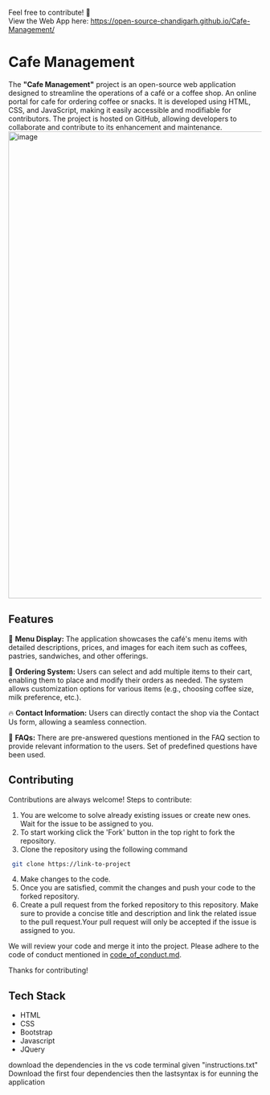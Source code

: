 Feel free to contribute! 💖 <br>
View the Web App here: https://open-source-chandigarh.github.io/Cafe-Management/

# Cafe Management 
The **"Cafe Management"** project is an open-source web application designed to streamline the operations of a café or a coffee shop. An online portal for cafe for ordering coffee or snacks. It is developed using HTML, CSS, and JavaScript, making it easily accessible and modifiable for contributors. The project is hosted on GitHub, allowing developers to collaborate and contribute to its enhancement and maintenance. <br>
<img width="927" alt="image" src="https://github.com/Open-Source-Chandigarh/Cafe-Management/assets/124245507/b5937489-da33-4858-bba2-d81323861292">

## Features
🔰 **Menu Display:** The application showcases the café's menu items with detailed descriptions, prices, and images for each item such as coffees, pastries, sandwiches, and other offerings.

🌟 **Ordering System:** Users can select and add multiple items to their cart, enabling them to place and modify their orders as needed. The system allows customization options for various items (e.g., choosing coffee size, milk preference, etc.).

🔥 **Contact Information:** Users can directly contact the shop via the Contact Us form, allowing a seamless connection.

🌠 **FAQs:** There are pre-answered questions mentioned in the FAQ section to provide relevant information to the users. Set of predefined questions have been used.

## Contributing

Contributions are always welcome!
Steps to contribute:
1. You are welcome to solve already existing issues or create new ones. Wait for the issue to be assigned to you.
2. To start working click the 'Fork' button in the top right to fork the repository.
3. Clone the repository using the following command
 ```bash
  git clone https://link-to-project
```
4. Make changes to the code.
5. Once you are satisfied, commit the changes and push your code to the forked repository.
6. Create a pull request from the forked repository to this repository. Make sure to provide a concise title and description and link the related issue to the pull request.Your pull request will only be accepted if the issue is assigned to you.

We will review your code and merge it into the project. 
Please adhere to the code of conduct mentioned in [code_of_conduct.md](https://github.com/Open-Source-Chandigarh/Cafe-Management/blob/main/conduct_of_code.md).

Thanks for contributing!

## Tech Stack

- HTML
- CSS
- Bootstrap
- Javascript
- JQuery

download the dependencies in the vs code terminal given "instructions.txt"
Download the first four dependencies then the lastsyntax is for eunning the application
